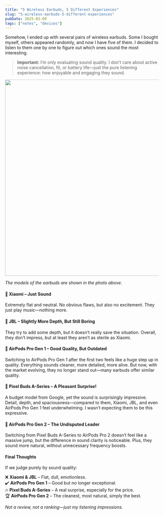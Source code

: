 ```yaml
---
title: "5 Wireless Earbuds, 5 Different Experiences"
slug: "5-wireless-earbuds-5-different-experiences"
pubDate: 2025-03-09
tags: ["notes", "devices"]
---
```


Somehow, I ended up with several pairs of wireless earbuds. Some I bought myself, others appeared randomly, and now I have five of them. I decided to listen to them one by one to figure out which ones sound the most interesting.

<blockquote class="p-4 my-4 border-s-4 border-gray-300 bg-gray-50 dark:border-gray-500 dark:bg-gray-800">

**Important:** I’m only evaluating sound quality. I don’t care about active noise cancellation, fit, or battery life—just the pure listening experience: how enjoyable and engaging they sound.

</blockquote>

<img src="https://sun9-65.userapi.com/impg/EEtdCcqhHmarsUrn5RT93sHurcPzBUADF2wEUw/4_0ZCC4vN7k.jpg?size=1280x960&quality=95&sign=1e69bdf71d6feebf9622fc42b7470408&type=album" width="640">

_The models of the earbuds are shown in the photo above._

#### 🔹 Xiaomi – Just Sound

Extremely flat and neutral. No obvious flaws, but also no excitement. They just play music—nothing more.

#### 🔹 JBL – Slightly More Depth, But Still Boring

They try to add some depth, but it doesn’t really save the situation. Overall, they don’t impress, but at least they aren’t as sterile as Xiaomi.

#### 🔹 AirPods Pro Gen 1 – Good Quality, But Outdated

Switching to AirPods Pro Gen 1 after the first two feels like a huge step up in quality. Everything sounds cleaner, more detailed, more alive. But now, with the market evolving, they no longer stand out—many earbuds offer similar quality.

#### 🔹 Pixel Buds A-Series – A Pleasant Surprise!

A budget model from Google, yet the sound is surprisingly impressive. Detail, depth, and spaciousness—compared to them, Xiaomi, JBL, and even AirPods Pro Gen 1 feel underwhelming. I wasn’t expecting them to be this expressive.

#### 🔹 AirPods Pro Gen 2 – The Undisputed Leader

Switching from Pixel Buds A-Series to AirPods Pro 2 doesn’t feel like a massive jump, but the difference in sound clarity is noticeable. Plus, they sound more natural, without unnecessary frequency boosts.

#### Final Thoughts

If we judge purely by sound quality:

❌ **Xiaomi & JBL** – Flat, dull, emotionless.  
✔️ **AirPods Pro Gen 1** – Good but no longer exceptional.  
🔥 **Pixel Buds A-Series** – A real surprise, especially for the price.  
🏆 **AirPods Pro Gen 2** – The cleanest, most natural, simply the best.

_Not a review, not a ranking—just my listening impressions._

